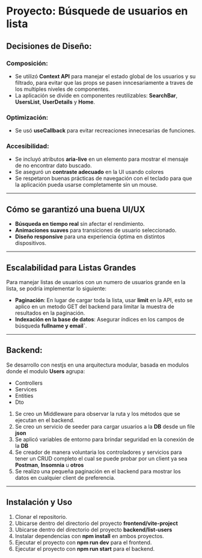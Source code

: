 # Proyecto: Búsquede de usuarios en lista

## Decisiones de Diseño:

### Composición:
- Se utilizó **Context API** para manejar el estado global de los usuarios y su filtrado, para evitar que las props se pasen inncesariamente a traves de los multiples niveles de componentes.
- La aplicación se divide en componentes reutilizables: **SearchBar**, **UsersList**, **UserDetails** y **Home**.

### Optimización:
- Se usó **useCallback** para evitar recreaciones innecesarias de funciones.

### Accesibilidad:
- Se incluyó atributos **aria-live** en un elemento para mostrar el mensaje de no encontrar dato buscado.
- Se aseguró un **contraste adecuado** en la UI usando colores 
- Se respetaron buenas prácticas de navegación con el teclado para que la aplicación pueda usarse completamente sin un mouse.

---

## Cómo se garantizó una buena UI/UX
- **Búsqueda en tiempo real** sin afectar el rendimiento.
- **Animaciones suaves** para transiciones de usuario seleccionado.
- **Diseño responsive** para una experiencia óptima en distintos dispositivos.

---

## Escalabilidad para Listas Grandes
Para manejar listas de usuarios con un numero de usuarios grande en la lista, se podría implementar lo siguiente:
- **Paginación**: En lugar de cargar toda la lista, usar **limit**  en la API, esto se aplico en un metodo GET del backend para limitar la muestra de resultados en la paginación.
- **Indexación en la base de datos**: Asegurar índices en los campos de búsqueda **fullname y email`**.

---

## Backend:

Se desarrollo con nestjs en una arquitectura modular, basada en modulos donde el modulo **Users** agrupa:
- Controllers
- Services
- Entities
- Dto

1. Se creo un Middleware para observar la ruta y los métodos que se ejecutan en el backend.
2. Se creo un servicio de seeder para cargar usuarios a la **DB** desde un file **json**
3. Se aplicó variables de entorno para brindar seguridad en la conexión de la **DB**
4. Se creador de manera voluntaria los controladores y servicios para tener un CRUD completo el cual se puede probar por un client ya sea **Postman**, **Insomnia** u **otros**
5. Se realizo una pequeña paginación en el backend para mostrar los datos en cualquier client de preferencia.

---

## Instalación y Uso
1. Clonar el repositorio.
2. Ubicarse dentro del directorio del proyecto **frontend/vite-project**
3. Ubicarse dentro del directorio del proyecto **backend/list-users**
5. Instalar dependencias con **npm install** en ambos proyectos.
6. Ejecutar el proyecto con **npm run dev** para el frontend.
7. Ejecutar el proyecto con **npm run start** para el backend.


